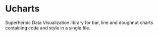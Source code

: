 # Ucharts
Superheroic Data Visualization library for bar, line and doughnut charts containing code and style in a single file.
